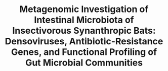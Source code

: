 ---
title: "Metagenomic Investigation of Intestinal Microbiota of Insectivorous Synanthropic Bats: Densoviruses, Antibiotic-Resistance Genes, and Functional Profiling of Gut Microbial Communities"
collection: publications
paperurl: 'https://www.mdpi.com/1422-0067/26/13/5941/pdf?version=1750421432'
authors: '<b>Popov I.V.</b>, Manakhov A.D., Gorobets V.E., Diakova K.B., Lukbanova E.A., Malinovkin A.V., Venema K., Ermakov A.M., Popov I.V.'
journal: 'International Journal of Molecular Sciences'
year: 2025
doi: '[![DOI](https://img.shields.io/badge/DOI-10.3390%2Fijms26135941-blue)](https://doi.org/10.3390/ijms26135941)'
github: 'https://github.com/PopovIILab/BatShotMetaFlow'
---